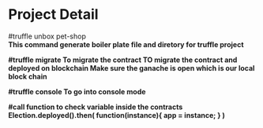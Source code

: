# Project Detail


#truffle unbox pet-shop <br>
<b>This command generate boiler plate file and diretory for truffle project<b>

#truffle migrate 
To migrate the contract
TO migrate the contract and deployed on blockchain
Make sure the ganache is open which is our local block chain 


#truffle console
To go into console mode

#call function to check variable inside the contracts
Election.deployed().then(
    function(instance){
        app = instance;
    }
) 
